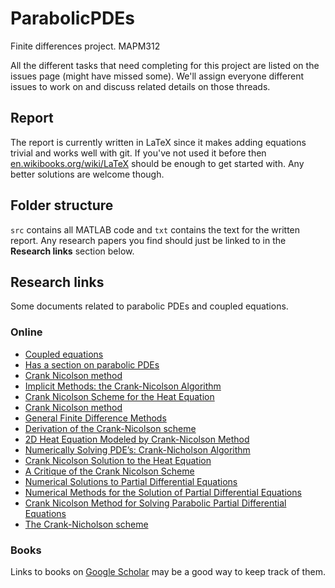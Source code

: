 ParabolicPDEs
=============

Finite differences project. MAPM312

All the different tasks that need completing for this project are listed
on the issues page (might have missed some). We'll assign everyone
different issues to work on and discuss related details on those
threads.

## Report

The report is currently written in LaTeX since it makes adding equations trivial
and works well with git. If you've not used it before then 
[en.wikibooks.org/wiki/LaTeX](https://en.wikibooks.org/wiki/LaTeX) should be
enough to get started with. Any better solutions are welcome though.

## Folder structure

`src` contains all MATLAB code and `txt` contains the text for the
written report. Any research papers you find should just be linked to in
the **Research links** section below.

## Research links

Some documents related to parabolic PDEs and coupled equations.

### Online

* [Coupled equations](http://www.math.leidenuniv.nl/scripties/KorsuizeBachelor.pdf)
* [Has a section on parabolic PDEs](http://www.sml.ee.upatras.gr/UploadedFiles/BOOK-CK/06-PartialDifferentialEquations.pdf)
* [Crank Nicolson method](http://mat.iitm.ac.in/home/sryedida/public_html/caimna/pde/fifth/5.html)
* [Implicit Methods: the Crank-Nicolson Algorithm](http://www.dynamicearth.de/Lectures/FortgGeodyn.WiSe10/Tutorial/Day2/cranknicholson.pdf)
* [Crank Nicolson Scheme for the Heat Equation](http://people.sc.fsu.edu/~jpeterson/5-CrankNicolson.pdf)
* [Crank Nicolson method](http://www3.msiu.ru/~belova/compmod/Crank_nic.pdf)
* [General Finite Difference Methods](http://www.math.yorku.ca/~hmzhu/Math-6911/lectures/Lecture5/5_BlkSch_FDM.pdf)
* [Derivation of the Crank-Nicolson scheme](http://www.cems.uvm.edu/~tlakoba/math337/notes_13.pdf)
* [2D Heat Equation Modeled by Crank-Nicolson Method](http://wiki.tomabel.org/images/c/c2/Paul_Summers_Final_Write_up.pdf)
* [Numerically Solving PDE’s: Crank-Nicholson Algorithm](http://www.sfu.ca/~rjones/bus864/notes/notes2.pdf)
* [Crank Nicolson Solution to the Heat Equation](http://web.cecs.pdx.edu/~gerry/class/ME448/notes/pdf/CN_slides.pdf)
* [A Critique of the Crank Nicolson Scheme](http://www.wilmott.com/pdfs/071203_duffy.pdf)
* [Numerical Solutions to Partial Differential Equations](http://www.maths.tcd.ie/~butler/NUMERICAL_ANALYSIS/pde.pdf)
* [Numerical Methods for the Solution of Partial Differential Equations](http://www.aei.mpg.de/~rezzolla/lnotes/Evolution_Pdes/evolution_pdes_lnotes.pdf)
* [Crank Nicolson Method for Solving Parabolic Partial Differential Equations](http://www.kindipublication.com/Archives/IJA2M/Vol1Num3/IJA2M-0813-2.pdf)
* [The Crank-Nicholson scheme](http://farside.ph.utexas.edu/teaching/329/lectures/node80.html)

### Books

Links to books on [Google Scholar](http://scholar.google.com) may be a
good way to keep track of them.
